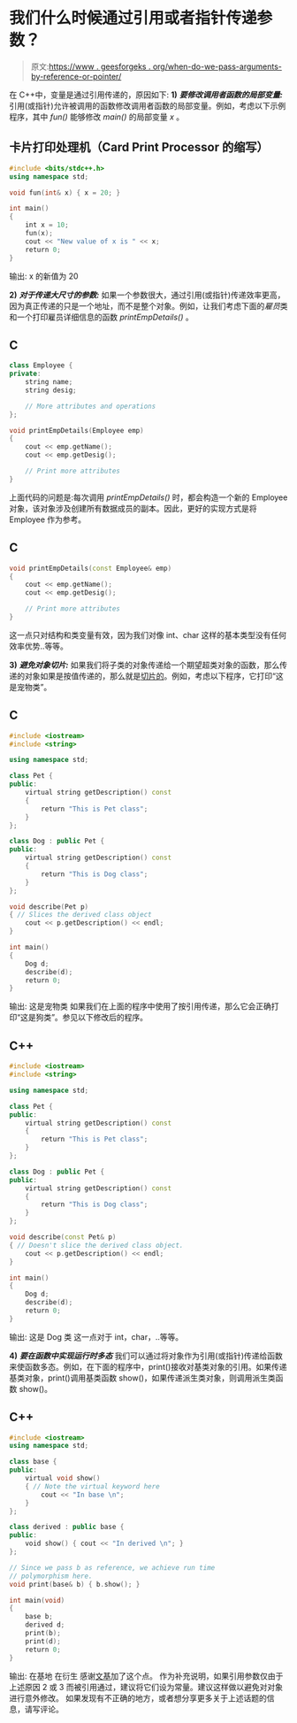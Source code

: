 # 我们什么时候通过引用或者指针传递参数？

> 原文:[https://www . geesforgeks . org/when-do-we-pass-arguments-by-reference-or-pointer/](https://www.geeksforgeeks.org/when-do-we-pass-arguments-by-reference-or-pointer/)

在 C++中，变量是通过引用传递的，原因如下:
**1)** ***要修改调用者函数的局部变量:*** 引用(或指针)允许被调用的函数修改调用者函数的局部变量。例如，考虑以下示例程序，其中 *fun()* 能够修改 *main()* 的局部变量 *x* 。

## 卡片打印处理机（Card Print Processor 的缩写）

```cpp
#include <bits/stdc++.h>
using namespace std;

void fun(int& x) { x = 20; }

int main()
{
    int x = 10;
    fun(x);
    cout << "New value of x is " << x;
    return 0;
}
```

输出:
x 的新值为 20

**2)** ***对于传递大尺寸的参数:*** 如果一个参数很大，通过引用(或指针)传递效率更高，因为真正传递的只是一个地址，而不是整个对象。例如，让我们考虑下面的*雇员*类和一个打印雇员详细信息的函数 *printEmpDetails()* 。

## C

```cpp
class Employee {
private:
    string name;
    string desig;

    // More attributes and operations
};

void printEmpDetails(Employee emp)
{
    cout << emp.getName();
    cout << emp.getDesig();

    // Print more attributes
}
```

上面代码的问题是:每次调用 *printEmpDetails()* 时，都会构造一个新的 Employee 对象，该对象涉及创建所有数据成员的副本。因此，更好的实现方式是将 Employee 作为参考。

## C

```cpp
void printEmpDetails(const Employee& emp)
{
    cout << emp.getName();
    cout << emp.getDesig();

    // Print more attributes
}
```

这一点只对结构和类变量有效，因为我们对像 int、char 这样的基本类型没有任何效率优势..等等。

**3)** ***避免对象切片:*** 如果我们将子类的对象传递给一个期望超类对象的函数，那么传递的对象如果是按值传递的，那么就是[切片的](http://en.wikipedia.org/wiki/Object_slicing)。例如，考虑以下程序，它打印“这是宠物类”。

## C

```cpp
#include <iostream>
#include <string>

using namespace std;

class Pet {
public:
    virtual string getDescription() const
    {
        return "This is Pet class";
    }
};

class Dog : public Pet {
public:
    virtual string getDescription() const
    {
        return "This is Dog class";
    }
};

void describe(Pet p)
{ // Slices the derived class object
    cout << p.getDescription() << endl;
}

int main()
{
    Dog d;
    describe(d);
    return 0;
}
```

输出:
这是宠物类
如果我们在上面的程序中使用了按引用传递，那么它会正确打印“这是狗类”。参见以下修改后的程序。

## C++

```cpp
#include <iostream>
#include <string>

using namespace std;

class Pet {
public:
    virtual string getDescription() const
    {
        return "This is Pet class";
    }
};

class Dog : public Pet {
public:
    virtual string getDescription() const
    {
        return "This is Dog class";
    }
};

void describe(const Pet& p)
{ // Doesn't slice the derived class object.
    cout << p.getDescription() << endl;
}

int main()
{
    Dog d;
    describe(d);
    return 0;
}
```

输出:
这是 Dog 类
这一点对于 int，char，..等等。

**4)** ***要在函数中实现运行时多态***
我们可以通过将对象作为引用(或指针)传递给函数来使函数多态。例如，在下面的程序中，print()接收对基类对象的引用。如果传递基类对象，print()调用基类函数 show()，如果传递派生类对象，则调用派生类函数 show()。

## C++

```cpp
#include <iostream>
using namespace std;

class base {
public:
    virtual void show()
    { // Note the virtual keyword here
        cout << "In base \n";
    }
};

class derived : public base {
public:
    void show() { cout << "In derived \n"; }
};

// Since we pass b as reference, we achieve run time
// polymorphism here.
void print(base& b) { b.show(); }

int main(void)
{
    base b;
    derived d;
    print(b);
    print(d);
    return 0;
}
```

输出:
在基地
在衍生
感谢[文基](https://www.geeksforgeeks.org/forums/users/venki/)加了这个点。
作为补充说明，如果引用参数仅由于上述原因 2 或 3 而被引用通过，建议将它们设为常量。建议这样做以避免对对象进行意外修改。
如果发现有不正确的地方，或者想分享更多关于上述话题的信息，请写评论。